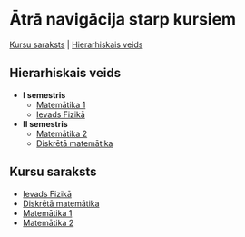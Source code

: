 # Ātrā navigācija starp kursiem
[Kursu saraksts](#kursu-saraksts) | [Hierarhiskais veids](#hierarhiskais-veids)

## Hierarhiskais veids

 - **I semestris**
   - [Matemātika 1](https://github.com/RTUtniy/my-rtu-files/tree/main/I%20semestris/Matem%C4%81tika)
   - [Ievads Fizikā](https://github.com/RTUtniy/my-rtu-files/tree/main/I%20semestris/Ievads%20Fizik%C4%81)
 - **II semestris**
   - [Matemātika 2](https://github.com/RTUtniy/my-rtu-files/tree/main/II%20semestris/Matem%C4%81tika%202)
   - [Diskrētā matemātika](https://github.com/RTUtniy/my-rtu-files/tree/main/II%20semestris/Diskr%C4%93t%C4%81%20matem%C4%81tika)

## Kursu saraksts

 - [Ievads Fizikā](https://github.com/RTUtniy/my-rtu-files/tree/main/I%20semestris/Ievads%20Fizik%C4%81)
 - [Diskrētā matemātika](https://github.com/RTUtniy/my-rtu-files/tree/main/II%20semestris/Diskr%C4%93t%C4%81%20matem%C4%81tika)
 - [Matemātika 1](https://github.com/RTUtniy/my-rtu-files/tree/main/I%20semestris/Matem%C4%81tika)
 - [Matemātika 2](https://github.com/RTUtniy/my-rtu-files/tree/main/II%20semestris/Matem%C4%81tika%202)
